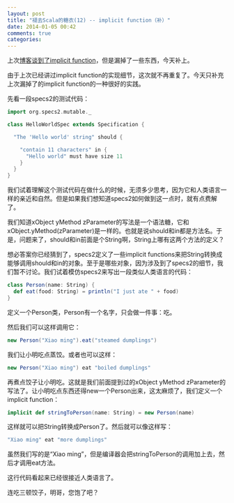 ```yaml
---
layout: post
title: "褪去Scala的糖衣(12) -- implicit function（补）"
date: 2014-01-05 00:42
comments: true
categories: 
---
```


上次[博客谈到了implicit function](http://cuipengfei.me/blog/2014/01/01/desugar-scala-10/)，但是漏掉了一些东西，今天补上。

由于上次已经讲过implicit function的实现细节，这次就不再重复了。今天只补充上次漏掉了的implicit function的一种很好的实践。

先看一段specs2的测试代码：

```scala
import org.specs2.mutable._

class HelloWorldSpec extends Specification {

  "The 'Hello world' string" should {

    "contain 11 characters" in {
      "Hello world" must have size 11
    }
  }
}
```

我们试着理解这个测试代码在做什么的时候，无须多少思考，因为它和人类语言一样的亲近和自然。但是如果我们想知道specs2如何做到这一点时，就有点费解了。

我们知道xObject yMethod zParameter的写法是一个语法糖，它和xObject.yMethod(zParameter)是一样的。也就是说should和in都是方法名。于是，问题来了，should和in前面是个String啊，String上哪有这两个方法的定义？

想必答案你已经猜到了，specs2定义了一些implicit functions来把String转换成能够调用should和in的对象。至于是哪些对象，因为涉及到了specs2的细节，我们暂不讨论。我们试着模仿specs2来写出一段类似人类语言的代码：

```scala
class Person(name: String) {
  def eat(food: String) = println("I just ate " + food)
}
```

定义一个Person类，Person有一个名字，只会做一件事：吃。

然后我们可以这样调用它：

```scala
new Person("Xiao ming").eat("steamed dumplings")
```

我们让小明吃点蒸饺。或者也可以这样：

```scala
new Person("Xiao ming") eat "boiled dumplings"
```

再煮点饺子让小明吃。这就是我们前面提到过的xObject yMethod zParameter的写法了。让小明吃点东西还得new一个Person出来，这太麻烦了，我们定义一个implicit function：

```scala
implicit def stringToPerson(name: String) = new Person(name)
```

这样就可以把String转换成Person了。然后就可以像这样写：

```scala
"Xiao ming" eat "more dumplings"
```

虽然我们写的是“Xiao ming”，但是编译器会把stringToPerson的调用加上去，然后才调用eat方法。

这行代码看起来已经很接近人类语言了。

连吃三顿饺子，明哥，您饱了吧？
